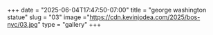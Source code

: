 +++
date = "2025-06-04T17:47:50-07:00"
title = "george washington statue"
slug = "03"
image ="https://cdn.kevinjodea.com/2025/bos-nyc/03.jpg"
type = "gallery"
+++
